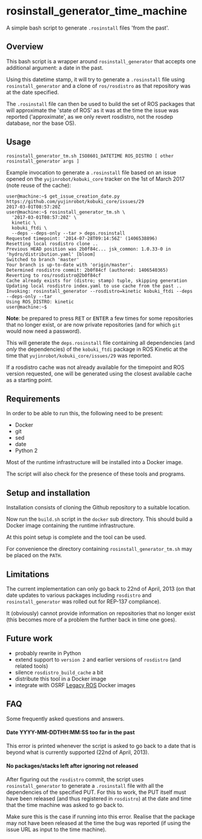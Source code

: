 # rosinstall_generator_time_machine

A simple bash script to generate `.rosinstall` files 'from the past'.


## Overview

This bash script is a wrapper around `rosinstall_generator` that accepts one additional argument: a date in the past.

Using this datetime stamp, it will try to generate a `.rosinstall` file using `rosinstall_generator` and a clone of `ros/rosdistro` as that repository was at the date specified.

The `.rosinstall` file can then be used to build the set of ROS packages that will approximate the 'state of ROS' as it was at the time the issue was reported ('approximate', as we only revert rosdistro, not the rosdep database, nor the base OS).

## Usage

```
rosinstall_generator_tm.sh ISO8601_DATETIME ROS_DISTRO [ other rosinstall_generator args ]
```

Example invocation to generate a `.rosinstall` file based on an issue opened on the `yujinrobot/kobuki_core` tracker on the 1st of March 2017 (note reuse of the cache):

```shell
user@machine:~$ get_issue_creation_date.py https://github.com/yujinrobot/kobuki_core/issues/29
2017-03-01T08:57:20Z
user@machine:~$ rosinstall_generator_tm.sh \
  '2017-03-01T08:57:20Z' \
  kinetic \
  kobuki_ftdi \
  --deps --deps-only --tar > deps.rosinstall
Requested timepoint: '2014-07-28T09:14:56Z' (1406538896)
Resetting local rosdistro clone ..
Previous HEAD position was 2b0f84c... jsk_common: 1.0.33-0 in 'hydro/distribution.yaml' [bloom]
Switched to branch 'master'
Your branch is up-to-date with 'origin/master'.
Determined rosdistro commit: 2b0f84cf (authored: 1406540365)
Reverting to ros/rosdistro@2b0f84cf
Cache already exists for (distro; stamp) tuple, skipping generation
Updating local rosdistro index.yaml to use cache from the past ..
Invoking: rosinstall_generator --rosdistro=kinetic kobuki_ftdi --deps --deps-only --tar
Using ROS_DISTRO: kinetic
user@machine:~$
```

**Note**: be prepared to press <kbd>RET</kbd> or <kbd>ENTER</kbd> a few times for some repositories that no longer exist, or are now private repositories (and for which `git` would now need a password).

This will generate the `deps.rosinstall` file containing all dependencies (and *only* the dependencies) of the `kobuki_ftdi` package in ROS Kinetic at the time that `yujinrobot/kobuki_core/issues/29` was reported.

If a rosdistro cache was not already available for the timepoint and ROS version requested, one will be generated using the closest available cache as a starting point.


## Requirements

In order to be able to run this, the following need to be present:

 - Docker
 - git
 - sed
 - date
 - Python 2

Most of the runtime infrastructure will be installed into a Docker image.

The script will also check for the presence of these tools and programs.


## Setup and installation

Installation consists of cloning the Github repository to a suitable location.

Now run the `build.sh` script in the `docker` sub directory. This should build a Docker image containing the runtime infrastructure.

At this point setup is complete and the tool can be used.

For convenience the directory containing `rosinstall_generator_tm.sh` may be placed on the `PATH`.


## Limitations

The current implementation can only go back to 22nd of April, 2013 (on that date updates to various packages including `rosdistro` and `rosinstall_generator` was rolled out for REP-137 compliance).

It (obviously) cannot provide information on repositories that no longer exist (this becomes more of a problem the further back in time one goes).


## Future work

 - probably rewrite in Python
 - extend support to `version 2` and earlier versions of `rosdistro` (and related tools)
 - silence `rosdistro_build_cache` a bit
 - distribute this tool in a Docker image
 - integrate with OSRF [Legacy ROS](https://hub.docker.com/r/osrf/ros_legacy/tags/) Docker images

## FAQ

Some frequently asked questions and answers.

#### Date YYYY-MM-DDTHH:MM:SS too far in the past

This error is printed whenever the script is asked to go back to a date that is beyond what is currently supported (22nd of April, 2013).

#### No packages/stacks left after ignoring not released

After figuring out the `rosdistro` commit, the script uses `rosinstall_generator` to generate a `.rosinstall` file with all the dependencies of the specified PUT. For this to work, the PUT itself must have been released (and thus registered in `rosdistro`) at the date and time that the time machine was asked to go back to.

Make sure this is the case if running into this error. Realise that the package may not have been released at the time the bug was reported (if using the issue URL as input to the time machine).
